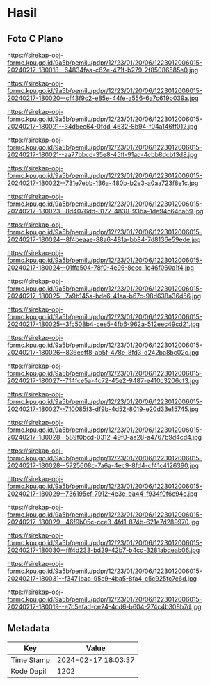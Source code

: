 # Hasil

## Foto C Plano

https://sirekap-obj-formc.kpu.go.id/9a5b/pemilu/pdpr/12/23/01/20/06/1223012006015-20240217-180018--64834faa-c62e-471f-b279-2f85086585e0.jpg

https://sirekap-obj-formc.kpu.go.id/9a5b/pemilu/pdpr/12/23/01/20/06/1223012006015-20240217-180020--cf43f9c2-e85e-44fe-a556-6a7c619b039a.jpg

https://sirekap-obj-formc.kpu.go.id/9a5b/pemilu/pdpr/12/23/01/20/06/1223012006015-20240217-180021--34d5ec64-0fdd-4632-8b94-f04a146ff012.jpg

https://sirekap-obj-formc.kpu.go.id/9a5b/pemilu/pdpr/12/23/01/20/06/1223012006015-20240217-180021--aa77bbcd-35e8-45ff-91ad-4cbb8dcbf3d8.jpg

https://sirekap-obj-formc.kpu.go.id/9a5b/pemilu/pdpr/12/23/01/20/06/1223012006015-20240217-180022--731e7ebb-136a-480b-b2e3-a0aa723f8e1c.jpg

https://sirekap-obj-formc.kpu.go.id/9a5b/pemilu/pdpr/12/23/01/20/06/1223012006015-20240217-180023--8d4076dd-3177-4838-93ba-1de94c64ca69.jpg

https://sirekap-obj-formc.kpu.go.id/9a5b/pemilu/pdpr/12/23/01/20/06/1223012006015-20240217-180024--8f4beaae-88a6-481a-bb84-7d8136e59ede.jpg

https://sirekap-obj-formc.kpu.go.id/9a5b/pemilu/pdpr/12/23/01/20/06/1223012006015-20240217-180024--01ffa504-78f0-4e96-8ecc-1c46f060a1f4.jpg

https://sirekap-obj-formc.kpu.go.id/9a5b/pemilu/pdpr/12/23/01/20/06/1223012006015-20240217-180025--7a9b145a-bde6-41aa-b67c-98d638a36d56.jpg

https://sirekap-obj-formc.kpu.go.id/9a5b/pemilu/pdpr/12/23/01/20/06/1223012006015-20240217-180025--3fc508b4-cee5-4fb6-962a-512eec49cd21.jpg

https://sirekap-obj-formc.kpu.go.id/9a5b/pemilu/pdpr/12/23/01/20/06/1223012006015-20240217-180026--836eeff8-ab5f-478e-8fd3-d242ba8bc02c.jpg

https://sirekap-obj-formc.kpu.go.id/9a5b/pemilu/pdpr/12/23/01/20/06/1223012006015-20240217-180027--714fce5a-4c72-45e2-9487-e410c3206cf3.jpg

https://sirekap-obj-formc.kpu.go.id/9a5b/pemilu/pdpr/12/23/01/20/06/1223012006015-20240217-180027--710085f3-df9b-4d52-8019-e20d33e15745.jpg

https://sirekap-obj-formc.kpu.go.id/9a5b/pemilu/pdpr/12/23/01/20/06/1223012006015-20240217-180028--589f0bcd-0312-49f0-aa28-a4767b9d4cd4.jpg

https://sirekap-obj-formc.kpu.go.id/9a5b/pemilu/pdpr/12/23/01/20/06/1223012006015-20240217-180028--5725608c-7a6a-4ec9-8fd4-cf41c4126390.jpg

https://sirekap-obj-formc.kpu.go.id/9a5b/pemilu/pdpr/12/23/01/20/06/1223012006015-20240217-180029--736195ef-7912-4e3e-ba44-f934f0f6c94c.jpg

https://sirekap-obj-formc.kpu.go.id/9a5b/pemilu/pdpr/12/23/01/20/06/1223012006015-20240217-180029--46f9b05c-cce3-4fd1-874b-621e7d289970.jpg

https://sirekap-obj-formc.kpu.go.id/9a5b/pemilu/pdpr/12/23/01/20/06/1223012006015-20240217-180030--fff4d233-bd29-42b7-b4cd-3281abdeab06.jpg

https://sirekap-obj-formc.kpu.go.id/9a5b/pemilu/pdpr/12/23/01/20/06/1223012006015-20240217-180031--f3471baa-95c9-4ba5-8fa4-c5c925fc7c6d.jpg

https://sirekap-obj-formc.kpu.go.id/9a5b/pemilu/pdpr/12/23/01/20/06/1223012006015-20240217-180019--e7c5efad-ce24-4cd6-b604-274c4b308b7d.jpg


## Metadata

| Key        | Value               |
| ---------- | ------------------- |
| Time Stamp | 2024-02-17 18:03:37 |
| Kode Dapil | 1202                |



